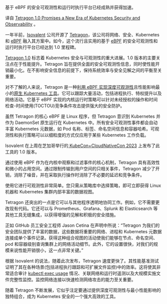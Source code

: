 <!-- 

# Tetragon 1.0承诺开启Kubernetes安全与可观测性新纪元
https://cdn.thenewstack.io/media/2023/11/4020e19e-tetragon-1024x768.png
 -->

基于 eBPF 的安全可观测性和运行时执行平台已经成熟并获得加速。

译自 [Tetragon 1.0 Promises a New Era of Kubernetes Security and Observability](https://thenewstack.io/tetragon-1-0-promises-a-new-era-of-kubernetes-security-and-observability/) 。


一年半前，[Isovalent](https://isovalent.com/) 公司开源了 [Tetragon](https://github.com/cilium/tetragon)，该公司将网络、安全、Kubernetes 和 [eBPF](https://ebpf.io/) 融入其方案中。如今，这个流行且实用的基于 [eBPF](https://thenewstack.io/ebpf-offers-a-new-way-to-secure-cloud-native-systems/) 的安全可观测性和运行时执行平台已经达到 1.0 里程碑。

[Tetragon 1.0](https://isovalent.com/blog/post/tetragon-release-10/) 标志着 Kubernetes 安全与可观测性的重大进展。1.0 版本的主要关注点在于性能提升。Tetragon 旨在提供全面的安全可观测性信息，同时使性能开销最小化。在不影响安全信息的前提下，保持系统效率与安全见解之间的平衡至关重要。

对不了解的人来说，Tetragon 是一种[利用 eBPF 实现深度可观测性](https://thenewstack.io/groundcover-simplifying-observability-with-ebpf/)且性能影响最小的[原生 Kubernetes 工具](https://tetragon.io/)。它可以跟踪大量活动，包括进程执行、特权提升以及网络活动。它基于 eBPF 实现的内核运行时策略可以针对未经授权的操作和时间检查-时间使用(TOCTOU)竞争条件攻击提供强大的安全防护。

虽然 Tetragon 的核心 eBPF 是 Linux 程序，但 Tetragon 意识到 Kubernetes 并作为 DaemonSet 原生运行在 Kubernetes 中。所有安全可观测性事件都会自动丰富 Kubernetes 元数据，如 Pod 名称、标签、命名空间信息和容器哈希。可观测性和执行策略可以以细粒度的方式仅应用于某些 Kubernetes 工作负载。

Isovalent 在上周在芝加哥举行的[ KubeCon+CloudNativeCon 2023](https://thenewstack.io/kubecon-2023-managing-pets-cattle-and-starfish/) 上发布了此工具的 1.0 版本。

通过使用 eBPF 作为在内核中观察和过滤事件的核心机制，Tetragon 具有高效性和微小的占用空间。通过限制传输到用户空间的只相关事件，Tetragon 减少了开销，消除了噪音，并在采取执行操作时消除了不必要的延迟和竞争条件。

使用它进行可观测性非常简单。您只需从策略库中选择策略，即可立即获得 Linux 机器和 Kubernetes 集群内部丰富的数据视图。

Tetragon 还突出的一点是它可以与其他程序透明地协同工作。例如，它不需要更改现有代码。它还可以与 Prometheus、Grafana、Splunk 和 Elasticsearch 等其他工具无缝集成，以获得增强的见解和积极的安全措施。

正如 GitHub 员工安全工程师 Jason Cetina 在声明中所说：“Tetragon 为我们的安全团队提供了丰富的数据，这些数据将重要的网络、进程和 Kubernetes 元数据连接成单个事件记录。获得这种组合视图的活动使我们能够在节点、命名空间、pod 和容器级别查询集群上的网络活动细节。此外，它的设置很快，对我们的规模来说性能开销很小，这一点非常关键。”

根据 Isovalent 的说法，随着此次发布，Tetragon 速度更快了。其性能基准测试证明了其在各种场景(包括进程执行跟踪和可扩展文件监控)中的效率。这将使其非常适合审计 [kubectl exec  usage](https://thenewstack.io/scale-applications-in-kubernetes-with-kubectl-and-the-horizontal-pod-autoscaler/) 情况、关联网络和运行时遥测以及大规模实施文件完整性监控。监控网络连接以快速检测网络攻击的能力至关重要。

随着 Tetragon 不断发展，它似乎注定要通过提供深度可观测性与最小性能影响的独特组合，成为 Kubernetes 安全的一个强大高效的工具。
